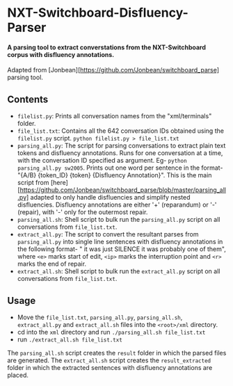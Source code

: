 # NXT-Switchboard-Disfluency-Parser

#### A parsing tool to extract converstations from the NXT-Switchboard corpus with disfluency annotations.

Adapted from [Jonbean][https://github.com/Jonbean/switchboard_parse] parsing tool.

## Contents
- `filelist.py`: Prints all conversation names from the "xml/terminals" folder.
- `file_list.txt`: Contains all the 642 conversation IDs obtained using the `filelist.py` script. `python filelist.py > file_list.txt`
- `parsing_all.py`: The script for parsing conversations to extract plain text tokens and disfluency annotations. Runs for one conversation at a time, with the conversation ID specified as argument. Eg- `python parsing_all.py sw2005`. Prints out one word per sentence in the format- "{A/B} {token_ID} {token} {Disfluency Annotation}". This is the main script from [here][https://github.com/Jonbean/switchboard_parse/blob/master/parsing_all.py] adapted to only handle disfluencies and simplify nested disfluencies. Disfluency annotations are either '+' (reparandum) or '-' (repair), with '-' only for the outermost repair.
- `parsing_all.sh`: Shell script to bulk run the `parsing_all.py` script on all conversations from `file_list.txt`.
- `extract_all.py`: The script to convert the resultant parses from `parsing_all.py` into single line sentences with disfluency annotations in the following format- "<e> it was just SILENCE <ip> it was probably <r> one of them", where `<e>` marks start of edit, `<ip>` marks the interruption point and `<r>` marks the end of repair.
- `extract_all.sh`: Shell script to bulk run the `extract_all.py` script on all conversations from `file_list.txt`.

## Usage
- Move the `file_list.txt`, `parsing_all.py`, `parsing_all.sh`, `extract_all.py` and `extract_all.sh` files into the `<root>/xml` directory.
- cd into the `xml` directory and run `./parsing_all.sh file_list.txt`
- run `./extract_all.sh file_list.txt`

The `parsing_all.sh` script creates the `result` folder in which the parsed files are generated. The `extract_all.sh` script creates the `result_extracted` folder in which the extracted sentences with disfluency annotations are placed.